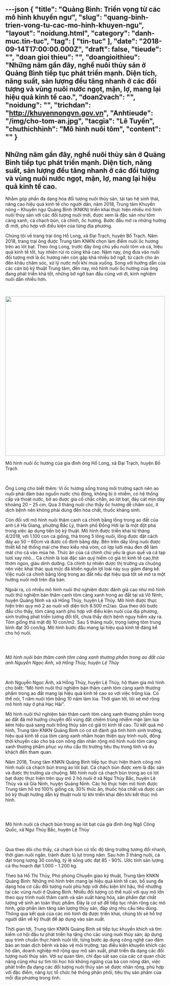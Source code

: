 ---json
{
    "title": "Quảng Bình: Triển vọng từ các mô hình khuyến ngư",
    "slug": "quang-binh-trien-vong-tu-cac-mo-hinh-khuyen-ngu",
    "layout": "noidung.html",
    "category": "danh-muc.tin-tuc",
    "tag": [
        "tin-tuc"
    ],
    "date": "2018-09-14T17:00:00.000Z",
    "draft": false,
    "tieude": "",
    "doan gioi thieu": "",
    "doangioithieu": "Những năm gần đây, nghề nuôi thủy sản ở Quảng Bình tiếp tục phát triển mạnh. Diện tích, năng suất, sản lượng đều tăng nhanh ở các đối tượng và vùng nuôi nước ngọt, mặn, lợ, mang lại hiệu quả kinh tế cao.",
    "doan2vach": "",
    "noidung": "",
    "trichdan": "http://khuyennongvn.gov.vn",
    "Anhtieude": "/img/cho-tom-an.jpg",
    "tacgia": "Lê Tuyến",
    "chuthichhinh": "Mô hình nuôi tôm",
    "__content__": ""
}
---
<h2>Những năm gần đ&acirc;y, nghề nu&ocirc;i thủy sản ở Quảng B&igrave;nh tiếp tục ph&aacute;t triển mạnh. Diện t&iacute;ch, năng suất, sản lượng đều tăng nhanh ở c&aacute;c đối tượng v&agrave; v&ugrave;ng nu&ocirc;i nước ngọt, mặn, lợ, mang lại hiệu quả kinh tế cao.</h2>

<ul>
</ul>

<p>Nhằm g&oacute;p phần đa dạng h&oacute;a đối tượng nu&ocirc;i thủy sản, t&aacute;i tạo hệ sinh th&aacute;i, n&acirc;ng cao hiệu quả kinh tế cho người d&acirc;n, năm 2018, Trung t&acirc;m Khuyến n&ocirc;ng &ndash; Khuyến ngư Quảng B&igrave;nh (KNKN) triển khai thực hiện nhiều m&ocirc; h&igrave;nh nu&ocirc;i thủy sản với c&aacute;c đối tượng nu&ocirc;i mới, được xem l&agrave; đặc sản như t&ocirc;m c&agrave;ng xanh, c&aacute; chạch b&ugrave;n, c&aacute; ch&igrave;nh, ốc hương. Bước đầu mở ra những hướng đi mới, ph&ugrave; hợp với điều kiện của từng địa phương.</p>

<p>Ch&uacute;ng t&ocirc;i về trang trại &ocirc;ng Hồ Long, x&atilde; Đại Trạch, huyện Bố Trạch. Năm 2018, trang trại &ocirc;ng được Trung t&acirc;m KNKN chọn l&agrave;m điểm nu&ocirc;i ốc hương tr&ecirc;n ao l&oacute;t bạt. Theo &ocirc;ng Long, trước đ&acirc;y &ocirc;ng chủ yếu nu&ocirc;i t&ocirc;m v&agrave; c&aacute;, hiệu quả kinh tế tốt, tuy nhi&ecirc;n rủi ro cũng kh&aacute; cao. Năm nay, &ocirc;ng đưa v&agrave;o nu&ocirc;i đối tượng mới l&agrave; ốc hương n&ecirc;n c&ograve;n gặp kh&aacute; nhiều bỡ ngỡ, từ c&aacute;ch cho ăn đến kh&acirc;u chăm s&oacute;c, xử l&yacute; nước mỗi khi mưa xuống. Song với hướng dẫn của c&aacute;c c&aacute;n bộ kỹ thuật Trung t&acirc;m, đến nay, m&ocirc; h&igrave;nh nu&ocirc;i ốc hương của &ocirc;ng đang ph&aacute;t triển kh&aacute; tốt, những bỡ ngỡ ban đầu cũng vơi đi, kinh nghiệm nu&ocirc;i dần nhiều hơn.&nbsp;</p>

<p>&nbsp;</p>

<p><img alt="" src="http://khuyennongvn.gov.vn/portals/0/news_images/2018/09/nguyetkn/ochuong_qbinh.JPG" style="width:500px" /></p>

<p>M&ocirc; h&igrave;nh nu&ocirc;i ốc hương của gia đ&igrave;nh &ocirc;ng Hồ Long, x&atilde; Đại Trạch, huyện Bố Trạch</p>

<p>&nbsp;</p>

<p>&Ocirc;ng Long cho biết th&ecirc;m: V&igrave; ốc hương sống trong m&ocirc;i trường sạch n&ecirc;n ao nu&ocirc;i phải đảm bảo nguồn nước chủ động, kh&ocirc;ng bị &ocirc; nhiễm, c&oacute; hệ thống cấp v&agrave; tho&aacute;t nước, bờ ao được gia cố chắc chắn, ao l&oacute;t bạt, đ&aacute;y c&aacute;t mịn d&agrave;y khoảng 20 &ndash; 25 cm. Qua 3 th&aacute;ng nu&ocirc;i cho thấy ốc hương dễ chăm s&oacute;c, &iacute;t dịch bệnh n&ecirc;n kh&ocirc;ng phải d&ugrave;ng đến h&oacute;a chất, thuốc kh&aacute;ng sinh.</p>

<p>C&ograve;n đối với m&ocirc; h&igrave;nh nu&ocirc;i th&acirc;m canh c&aacute; ch&igrave;nh bằng lồng trong ao đất của anh L&ecirc; H&agrave; Giang, phường Bắc L&yacute;, th&agrave;nh phố Đồng Hới lại l&agrave; một đột ph&aacute; trong việc &aacute;p dụng tiến bộ kỹ thuật. M&ocirc; h&igrave;nh được triển khai từ th&aacute;ng 4/2018, với 1.100 con c&aacute; giống, thả trong 5 lồng nu&ocirc;i, lồng được đặt c&aacute;ch đ&aacute;y ao 50 &ndash; 60cm v&agrave; được cố định bằng d&acirc;y. B&ecirc;n tr&ecirc;n d&atilde;y lồng nu&ocirc;i được thiết kế hệ thống m&aacute;i che theo kiểu nh&agrave; v&ograve;m, c&oacute; lợp lưới m&agrave;u đen để l&agrave;m m&aacute;t cho c&aacute; v&agrave;o m&ugrave;a h&egrave;. Thức ăn của c&aacute; ch&igrave;nh chủ yếu l&agrave; giun quế v&agrave; c&aacute; tạp tươi xay nhỏ... C&aacute; ch&igrave;nh l&agrave; lo&agrave;i đặc sản qu&yacute; hiếm c&oacute; gi&aacute; trị kinh tế cao,thịt thơm ngon, gi&agrave;u dinh dưỡng. C&aacute; ch&igrave;nh tự nhi&ecirc;n được thị trường ưa chuộng n&ecirc;n việc khai th&aacute;c qu&aacute; mức đ&atilde; khiến nguồn lợi lo&agrave;i n&agrave;y suy giảm đ&aacute;ng kể. Việc nu&ocirc;i c&aacute; ch&igrave;nh bằng lồng trong ao đất nếu đạt hiệu quả tốt sẽ mở ra một hướng nu&ocirc;i mới tr&ecirc;n địa b&agrave;n.</p>

<p>Ngo&agrave;i ra, c&oacute; nhiều m&ocirc; h&igrave;nh nu&ocirc;i thử nghiệm được đ&aacute;nh gi&aacute; cao như m&ocirc; h&igrave;nh nu&ocirc;i thử nghiệm b&aacute;n th&acirc;m canh t&ocirc;m c&agrave;ng xanh trong ao đất tại x&atilde; V&otilde; Ninh, huyện Quảng Ninh v&agrave; x&atilde; Hồng Thủy, huyện Lệ Thủy. M&ocirc; h&igrave;nh được thực hiện tr&ecirc;n quy m&ocirc; 2 ao nu&ocirc;i với diện t&iacute;ch 8.500 m2/ao. Qua theo d&otilde;i bước đầu cho thấy, t&ocirc;m c&agrave;ng xanh ph&ugrave; hợp với điều kiện nu&ocirc;i của địa phương, sinh trưởng ph&aacute;t triển tương đối tốt, chưa thấy dịch bệnh nguy hiểm xảy ra. T&ocirc;m giống thả mật độ 10 con/m2. Sau 5 th&aacute;ng nu&ocirc;i, trọng lượng t&ocirc;m trung b&igrave;nh đạt 30 con/kg. M&ocirc; h&igrave;nh bước đầu mang lại hiệu quả kinh tế đ&aacute;ng kể cho hộ nu&ocirc;i.</p>

<p>&nbsp;</p>

<p><img alt="" src="http://khuyennongvn.gov.vn/portals/0/news_images/2018/09/nguyetkn/tomcx_qbinh.JPG" /></p>

<p><em>M&ocirc; h&igrave;nh nu&ocirc;i b&aacute;n th&acirc;m canh t&ocirc;m c&agrave;ng xanh thương phẩm trong ao đất của anh Nguyễn Ngọc &Aacute;nh, x&atilde; Hồng Thủy, huyện Lệ Thủy</em></p>

<p>&nbsp;</p>

<p>Anh Nguyễn Ngọc &Aacute;nh, x&atilde; Hồng Thủy, huyện Lệ Thủy, hộ tham gia m&ocirc; h&igrave;nh cho biết: &ldquo;M&ocirc; h&igrave;nh nu&ocirc;i thử nghiệm b&aacute;n th&acirc;m canh t&ocirc;m c&agrave;ng xanh thương phẩm trong ao đất mang lại hiệu quả kinh tế cao so với việc trồng l&uacute;a. C&oacute; thể n&oacute;i, 1 năm nu&ocirc;i t&ocirc;m bằng 10 năm l&agrave;m l&uacute;a. Thời gian tới, t&ocirc;i sẽ mở rộng m&ocirc; h&igrave;nh n&agrave;y ở ph&aacute; Hạc Hải&rdquo;.</p>

<p>M&ocirc; h&igrave;nh nu&ocirc;i thử nghiệm b&aacute;n th&acirc;m canh t&ocirc;m c&agrave;ng xanh thương phẩm trong ao đất đ&atilde; mở hướng chuyển đổi v&ugrave;ng đất chi&ecirc;m trũng nhiễm mặn l&agrave;m l&uacute;a k&eacute;m hiệu quả sang nu&ocirc;i trồng thủy sản c&oacute; gi&aacute; trị kinh tế cao. Từ kết quả m&ocirc; h&igrave;nh, Trung t&acirc;m KNKN Quảng B&igrave;nh c&oacute; cơ sở đ&aacute;nh gi&aacute; t&igrave;nh h&igrave;nh sinh trưởng, hiệu quả kinh tế của t&ocirc;m c&agrave;ng xanh nhằm ho&agrave;n thiện quy tr&igrave;nh nu&ocirc;i, đồng thời khuyến c&aacute;o cho b&agrave; con n&ocirc;ng d&acirc;n nh&acirc;n rộng m&ocirc; h&igrave;nh nu&ocirc;i t&ocirc;m c&agrave;ng xanh thương phẩm phục vụ nhu cầu thị trường ti&ecirc;u thụ trong tỉnh v&agrave; du kh&aacute;ch đến tham quan.</p>

<p>Năm 2018, Trung t&acirc;m KNKN Quảng B&igrave;nh tiếp tục thực hiện th&agrave;nh c&ocirc;ng m&ocirc; h&igrave;nh nu&ocirc;i c&aacute; chạch b&ugrave;n trong ao l&oacute;t bạt. C&aacute; chạch b&ugrave;n được xem l&agrave; đặc sản v&agrave; được thị trường ưa chuộng. M&ocirc; h&igrave;nh nu&ocirc;i c&aacute; chạch b&ugrave;n trong ao c&oacute; l&oacute;t bạt được thực hiện tr&ecirc;n quy m&ocirc; 2 hộ nu&ocirc;i ở x&atilde; Ngư Thủy Bắc, huyện Lệ Thủy v&agrave; x&atilde; Gia Ninh, huyện Quảng Ninh. C&aacute;c hộ thực hiện m&ocirc; h&igrave;nh được Trung t&acirc;m hỗ trợ 100% giống c&aacute;; 30% thức ăn, thuốc h&oacute;a chất v&agrave; được c&aacute;n bộ kỹ thuật hướng dẫn kỹ thuật nu&ocirc;i từ khi triển khai đến khi kết th&uacute;c m&ocirc; h&igrave;nh.</p>

<p>&nbsp;</p>

<p><img alt="" src="http://khuyennongvn.gov.vn/portals/0/news_images/2018/09/nguyetkn/chach_qbinh.JPG" /></p>

<p>M&ocirc; h&igrave;nh nu&ocirc;i c&aacute; chạch b&ugrave;n trong ao l&oacute;t bạt của gia đ&igrave;nh &ocirc;ng Ng&ocirc; C&ocirc;ng Quốc, x&atilde; Ngư Thủy Bắc, huyện Lệ Thủy</p>

<p>&nbsp;</p>

<p>Qua theo d&otilde;i cho thấy, c&aacute; chạch b&ugrave;n c&oacute; tốc độ tăng trưởng tương đối nhanh, thời gian nu&ocirc;i ngắn, tr&aacute;nh được lũ lụt trong năm. Sau hơn 3 th&aacute;ng nu&ocirc;i, c&aacute; đạt trọng lượng 30 con/kg, tỷ lệ sống ước đạt 85 - 90%. Ước t&iacute;nh sản lượng c&aacute; thu hoạch đạt 1.000 &ndash; 1.200 kg.</p>

<p>Theo b&agrave; Hồ Thị Thủy, Ph&oacute; ph&ograve;ng Chuyển giao kỹ thuật, Trung t&acirc;m KNKN Quảng B&igrave;nh: Những m&ocirc; h&igrave;nh tr&ecirc;n mang lại hiệu quả kinh tế cao, bổ sung đa dạng h&oacute;a cơ cấu đối tượng nu&ocirc;i ph&ugrave; hợp với điều kiện kh&iacute; hậu, thổ nhưỡng tại c&aacute;c v&ugrave;ng nu&ocirc;i ở Quảng B&igrave;nh. Nhiều đối tượng c&oacute; thể nu&ocirc;i với quy m&ocirc; lớn theo quy tr&igrave;nh nu&ocirc;i th&acirc;m canh v&agrave; sản xuất h&agrave;ng h&oacute;a, sản phẩm đạt chất lượng vệ sinh an to&agrave;n thực phẩm. Đ&acirc;y l&agrave; cơ sở để tiếp tục nh&acirc;n rộng c&aacute;c m&ocirc; h&igrave;nh, g&oacute;p phần l&agrave;m tăng sản lượng thủy sản, đ&aacute;p ứng nhu cầu ti&ecirc;u d&ugrave;ng. Th&ocirc;ng qua kết quả của c&aacute;c m&ocirc; h&igrave;nh đ&atilde; được triển khai, ch&uacute;ng t&ocirc;i sẽ hỗ trợ người d&acirc;n về kỹ thuật để &aacute;p dụng v&agrave;o sản xuất.</p>

<p>Thời gian tới, Trung t&acirc;m KNKN Quảng B&igrave;nh sẽ tiếp tục khuyến kh&iacute;ch v&agrave; t&igrave;m kiếm cơ hội đầu tư ph&aacute;t triển hạ tầng cho c&aacute;c v&ugrave;ng nu&ocirc;i thủy sản; &aacute;p dụng quy tr&igrave;nh chuẩn thực h&agrave;nh nu&ocirc;i tốt, từng bước &aacute;p dụng c&ocirc;ng nghệ cao đảm bảo an to&agrave;n dịch bệnh v&agrave; bảo vệ m&ocirc;i trường; tạo điều kiện khuyến kh&iacute;ch c&aacute;c hộ d&acirc;n, doanh nghiệp mở rộng quy m&ocirc; sản xuất, ph&aacute;t triển đa dạng c&aacute;c đối tượng nu&ocirc;i thủy sản. Với sự quan t&acirc;m, chỉ đạo s&aacute;t sao của c&aacute;c cơ quan chức năng cũng như sự t&igrave;m t&ograve;i học hỏi kh&ocirc;ng ngừng của b&agrave; con n&ocirc;ng d&acirc;n, việc ph&aacute;t triển đa dạng c&aacute;c đối tượng nu&ocirc;i thủy sản sẽ được nh&acirc;n rộng, ph&ugrave; hợp với đặc điểm, năng lực tổ chức hệ thống ph&acirc;n phối, ti&ecirc;u thụ sản phẩm của mỗi địa phương trong tỉnh.</p>
